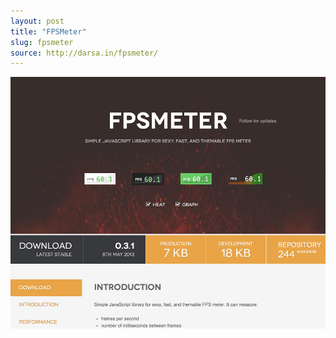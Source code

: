 ```yaml
---
layout: post
title: "FPSMeter"
slug: fpsmeter
source: http://darsa.in/fpsmeter/
---
```


<img src="/screenshots/fpsmeter.png">
